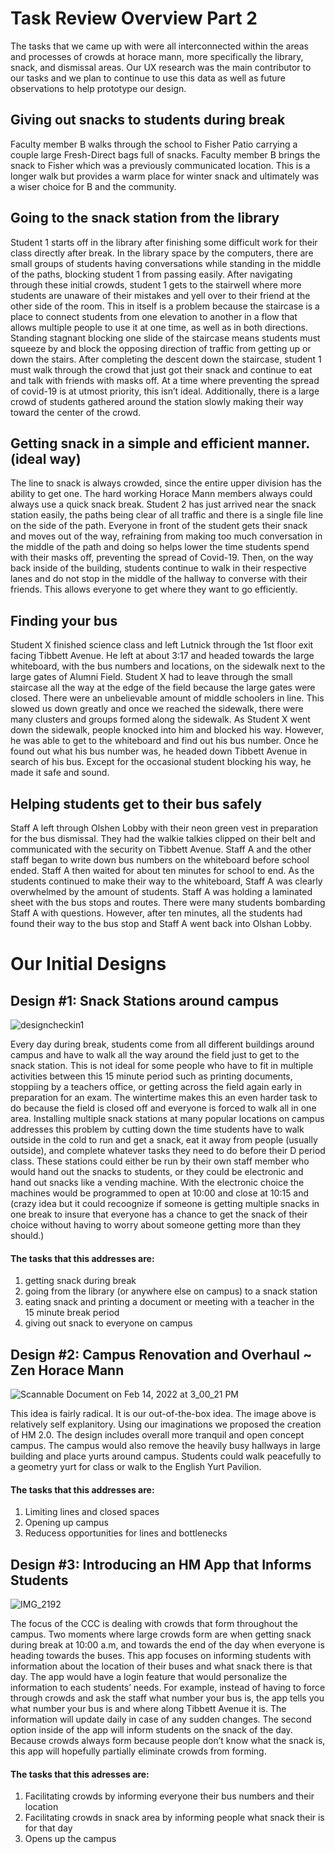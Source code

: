 # Task Review Overview Part 2

The tasks that we came up with were all interconnected within the areas and processes of crowds at horace mann, more specifically the library, snack, and dismissal areas. Our UX research was the main contributor to our tasks and we plan to continue to use this data as well as future observations to help prototype our design.

## Giving out snacks to students during break
Faculty member B walks through the school to Fisher Patio carrying a couple large Fresh-Direct bags full of snacks. Faculty member B brings the snack to Fisher which was a previously communicated location. This is a longer walk but provides a warm place for winter snack and ultimately was a wiser choice for B and the community. 


## Going to the snack station from the library

Student 1 starts off in the library after finishing some difficult work for their class directly after break. In the library space by the computers, there are small groups of students having conversations while standing in the middle of the paths, blocking student 1 from passing easily. After navigating through these initial crowds, student 1 gets to the stairwell where more students are unaware of their mistakes and yell over to their friend at the other side of the room. This in itself is a problem because the staircase is a place to connect students from one elevation to another in a flow that allows multiple people to use it at one time, as well as in both directions. Standing stagnant blocking one slide of the staircase means students must squeeze by and block the opposing direction of traffic from getting up or down the stairs. After completing the descent down the staircase, student 1 must walk through the crowd that just got their snack and continue to eat and talk with friends with masks off. At a time where preventing the spread of covid-19 is at utmost priority, this isn’t ideal. Additionally, there is a large crowd of students gathered around the station slowly making their way toward the center of the crowd.

## Getting snack in a simple and efficient manner. (ideal way)

The line to snack is always crowded, since the entire upper division has the ability to get one. The hard working Horace Mann members always could always use a quick snack break. Student 2 has just arrived near the snack station easily, the paths being clear of all traffic and there is a single file line on the side of the path. Everyone in front of the student gets their snack and moves out of the way, refraining from making too much conversation in the middle of the path and doing so helps lower the time students spend with their masks off, preventing the spread of Covid-19. Then, on the way back inside of the building, students continue to walk in their respective lanes and do not stop in the middle of the hallway to converse with their friends. This allows everyone to get where they want to go efficiently. 

## Finding your bus
Student X finished science class and left Lutnick through the 1st floor exit facing Tibbett Avenue. He left at about 3:17 and headed towards the large whiteboard, with the bus numbers and locations, on the sidewalk next to the large gates of Alumni Field. Student X had to leave through the small staircase all the way at the edge of the field because the large gates were closed. There were an unbelievable amount of middle schoolers in line. This slowed us down greatly and once we reached the sidewalk, there were many clusters and groups formed along the sidewalk. As Student X went down the sidewalk, people knocked into him and blocked his way. However, he was able to get to the whiteboard and find out his bus number. Once he found out what his bus number was, he headed down Tibbett Avenue in search of his bus. Except for the occasional student blocking his way, he made it safe and sound.

## Helping students get to their bus safely
Staff A left through Olshen Lobby with their neon green vest in preparation for the bus dismissal. They had the walkie talkies clipped on their belt and communicated with the security on Tibbett Avenue. Staff A and the other staff began to write down bus numbers on the whiteboard before school ended. Staff A then waited for about ten minutes for school to end. As the students continued to make their way to the whiteboard, Staff A was clearly overwhelmed by the amount of students. Staff A was holding a laminated sheet with the bus stops and routes. There were many students bombarding Staff A with questions. However, after ten minutes, all the students had found their way to the bus stop and Staff A went back into Olshan Lobby.


# Our Initial Designs

## Design #1: Snack Stations around campus

![designcheckin1](https://user-images.githubusercontent.com/95443524/154167990-2c3a621d-4352-4ad9-aa1c-c083b3d288c7.jpg)


Every day during break, students come from all different buildings around campus and have to walk all the way around the field just to get to the snack station. This is not ideal for some people who have to fit in multiple activities between this 15 minute period such as printing documents, stoppiing by a teachers office, or getting across the field again early in preparation for an exam. The wintertime makes this an even harder task to do because the field is closed off and everyone is forced to walk all in one area. Installing multiple snack stations at many popular locations on campus addresses this problem by cutting down the time students have to walk outside in the cold to run and get a snack, eat it away from people (usually outside), and complete whatever tasks they need to do before their D period class. These stations could either be run by their own staff member who would hand out the snacks to students, or they could be electronic and hand out snacks like a vending machine. With the electronic choice the machines would be programmed to open at 10:00 and close at 10:15 and (crazy idea but it could recoognize if someone is getting multiple snacks in one break to insure that everyone has a chance to get the snack of their choice without having to worry about someone getting more than they should.)
#### The tasks that this addresses are:
1. getting snack during break
2. going from the library (or anywhere else on campus) to a snack station
3. eating snack and printing a document or meeting with a teacher in the 15 minute break period
4. giving out snack to everyone on campus



## Design #2: Campus Renovation and Overhaul ~ Zen Horace Mann
![Scannable Document on Feb 14, 2022 at 3_00_21 PM](https://user-images.githubusercontent.com/90795393/154168237-d2e38e92-b014-4645-9949-005f1a30754e.png)

This idea is fairly radical. It is our out-of-the-box idea. The image above is relatively self explanitory. Using our imaginations we proposed the creation of HM 2.0. The design includes overall more tranquil and open concept campus. The campus would also remove the heavily busy hallways in large building and place yurts around campus. Students could walk peacefully to a geometry yurt for class or walk to the English Yurt Pavilion.

#### The tasks that this addresses are:
1. Limiting lines and closed spaces
2. Opening up campus
3. Reducess opportunities for lines and bottlenecks



## Design #3: Introducing an HM App that Informs Students

![IMG_2192](https://user-images.githubusercontent.com/90796138/154342708-4354fb93-4b66-403b-b939-cf8e6c5cd379.JPG)

The focus of the CCC is dealing with crowds that form throughout the campus. Two moments where large crowds form are when getting snack during break at 10:00 a.m, and towards the end of the day when everyone is heading towards the buses. This app focuses on informing students with information about the location of their buses and what snack there is that day. The app would have a login feature that would personalize the information to each students’ needs. For example, instead of having to force through crowds and ask the staff what number your bus is, the app tells you what number your bus is and where along Tibbett Avenue it is. The information will update daily in case of any sudden changes. The second option inside of the app will inform students on the snack of the day. Because crowds always form because people don’t know what the snack is, this app will hopefully partially eliminate crowds from forming. 


#### The tasks that this adresses are:
1. Facilitating crowds by informing everyone their bus numbers and their location
2. Facilitating crowds in snack area by informing people what snack their is for that day
3. Opens up the campus 

